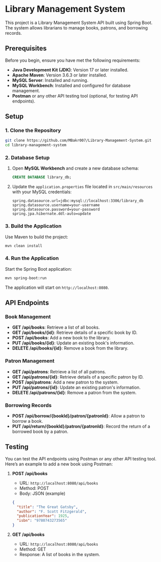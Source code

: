 
# Library Management System

This project is a Library Management System API built using Spring Boot. The system allows librarians to manage books, patrons, and borrowing records.

## Prerequisites

Before you begin, ensure you have met the following requirements:

- **Java Development Kit (JDK)**: Version 17 or later installed.
- **Apache Maven**: Version 3.6.3 or later installed.
- **MySQL Server**: Installed and running.
- **MySQL Workbench**: Installed and configured for database management.
- **Postman** or any other API testing tool (optional, for testing API endpoints).

## Setup

### 1. Clone the Repository

```bash
git clone https://github.com/MBakr007/Library-Management-System.git
cd library-management-system
```

### 2. Database Setup

1. Open **MySQL Workbench** and create a new database schema:

   ```sql
   CREATE DATABASE library_db;
   ```

2. Update the `application.properties` file located in `src/main/resources` with your MySQL credentials:

   ```properties
   spring.datasource.url=jdbc:mysql://localhost:3306/library_db
   spring.datasource.username=your-username
   spring.datasource.password=your-password
   spring.jpa.hibernate.ddl-auto=update
   ```

### 3. Build the Application

Use Maven to build the project:

```bash
mvn clean install
```

### 4. Run the Application

Start the Spring Boot application:

```bash
mvn spring-boot:run
```

The application will start on `http://localhost:8080`.

## API Endpoints

### Book Management

- **GET /api/books**: Retrieve a list of all books.
- **GET /api/books/{id}**: Retrieve details of a specific book by ID.
- **POST /api/books**: Add a new book to the library.
- **PUT /api/books/{id}**: Update an existing book's information.
- **DELETE /api/books/{id}**: Remove a book from the library.

### Patron Management

- **GET /api/patrons**: Retrieve a list of all patrons.
- **GET /api/patrons/{id}**: Retrieve details of a specific patron by ID.
- **POST /api/patrons**: Add a new patron to the system.
- **PUT /api/patrons/{id}**: Update an existing patron's information.
- **DELETE /api/patrons/{id}**: Remove a patron from the system.

### Borrowing Records

- **POST /api/borrow/{bookId}/patron/{patronId}**: Allow a patron to borrow a book.
- **PUT /api/return/{bookId}/patron/{patronId}**: Record the return of a borrowed book by a patron.

## Testing

You can test the API endpoints using Postman or any other API testing tool. Here’s an example to add a new book using Postman:

1. **POST /api/books**
    - URL: `http://localhost:8080/api/books`
    - Method: POST
    - Body: JSON (example)

   ```json
   {
     "title": "The Great Gatsby",
     "author": "F. Scott Fitzgerald",
     "publicationYear": 1925,
     "isbn": "9780743273565"
   }
   ```

2. **GET /api/books**
    - URL: `http://localhost:8080/api/books`
    - Method: GET
    - Response: A list of books in the system.
